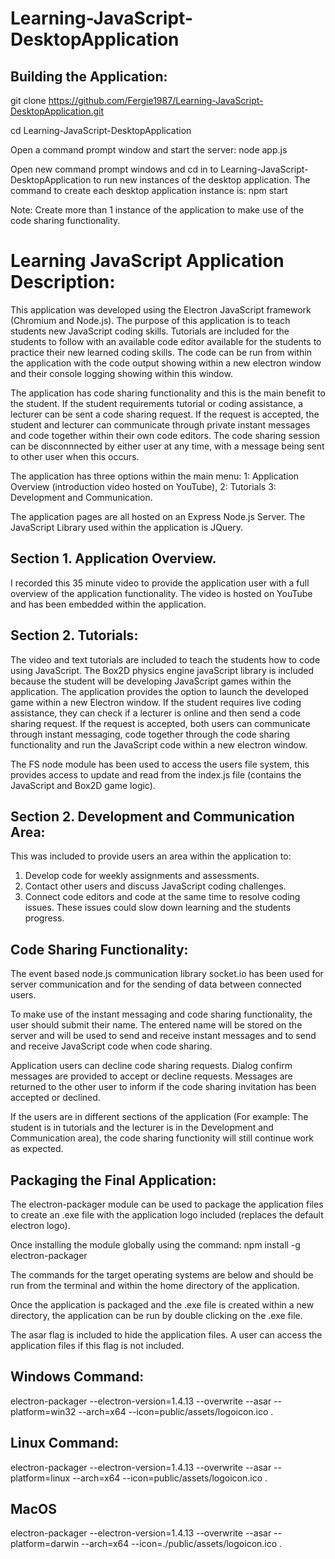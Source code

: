 # Learning-JavaScript-DesktopApplication

## Building the Application: 

git clone https://github.com/Fergie1987/Learning-JavaScript-DesktopApplication.git

cd Learning-JavaScript-DesktopApplication

Open a command prompt window and start the server: node app.js

Open new command prompt windows and cd in to Learning-JavaScript-DesktopApplication to run new instances of the desktop application. 
The command to create each desktop application instance is: npm start

Note: Create more than 1 instance of the application to make use of the code sharing functionality.  

# Learning JavaScript Application Description: 

This application was developed using the Electron JavaScript framework (Chromium and Node.js). The purpose of this application is to teach students new JavaScript coding skills. Tutorials are included for the students to follow with an available code editor available for the students to practice their new learned coding skills. The code can be run from within the application with the code output showing within a new electron window and their console logging showing within this window. 

The application has code sharing functionality and this is the main benefit to the student. If the student requirements tutorial or coding assistance, a lecturer can be sent a code sharing request. If the request is accepted, the student and lecturer can communicate through private instant messages and code together within their own code editors. The code sharing session can be disconnnected by either user at any time, with a message being sent to other user when this occurs.  

The application has three options within the main menu: 
1: Application Overview (introduction video hosted on YouTube), 
2: Tutorials 
3: Development and Communication. 

The application pages are all hosted on an Express Node.js Server. The JavaScript Library used within the application is JQuery. 

## Section 1. Application Overview. 
I recorded this 35 minute video to provide the application user with a full overview of the application functionality. The video is hosted on YouTube and has been embedded within the application.  

## Section 2. Tutorials:
The video and text tutorials are included to teach the students how to code using JavaScript. The Box2D physics engine javaScript library is included because the student will be developing JavaScript games within the application. The application provides the option to launch the developed game within a new Electron window. If the student requires live coding assistance, they can check if a lecturer is online and then send a code sharing request. If the request is accepted, both users can communicate through instant messaging, code together through the code sharing functionality and run the JavaScript code within a new electron window. 

The FS node module has been used to access the users file system, this provides access to update and read from the index.js file (contains the JavaScript and Box2D game logic). 

## Section 2. Development and Communication Area:

This was included to provide users an area within the application to: 
1. Develop code for weekly assignments and assessments. 
2. Contact other users and discuss JavaScript coding challenges. 
3. Connect code editors and code at the same time to resolve coding issues. These issues could slow down learning and the students progress.  


## Code Sharing Functionality:

The event based node.js communication library socket.io has been used for server communication and for the sending of data between connected users. 

To make use of the instant messaging and code sharing functionality, the user should submit their name. The entered name will be stored on the server and will be used to send and receive instant messages and to send and receive JavaScript code when code sharing.   

Application users can decline code sharing requests. Dialog confirm messages are provided to accept or decline requests. Messages are returned to the other user to inform if the code sharing invitation has been accepted or declined.

If the users are in different sections of the application (For example: The student is in tutorials and the lecturer is in the Development and Communication area), the code sharing functionity will still continue work as expected. 


## Packaging the Final Application:

The electron-packager module can be used to package the application files to create an .exe file with the application logo included (replaces the default electron logo). 

Once installing the module globally using the command: npm install -g electron-packager 

The commands for the target operating systems are below and should be run from the terminal and within the home directory of the application. 

Once the application is packaged and the .exe file is created within a new directory, the application can be run by double clicking on the .exe file.

The asar flag is included to hide the application files. A user can access the application files if this flag is not included. 

## Windows Command: 
electron-packager --electron-version=1.4.13 --overwrite --asar --platform=win32 --arch=x64 --icon=public/assets/logoicon.ico .

## Linux Command: 
electron-packager --electron-version=1.4.13 --overwrite --asar --platform=linux --arch=x64 --icon=public/assets/logoicon.ico .

## MacOS
electron-packager --electron-version=1.4.13 --overwrite --asar --platform=darwin --arch=x64 --icon=./public/assets/logoicon.ico .
 
